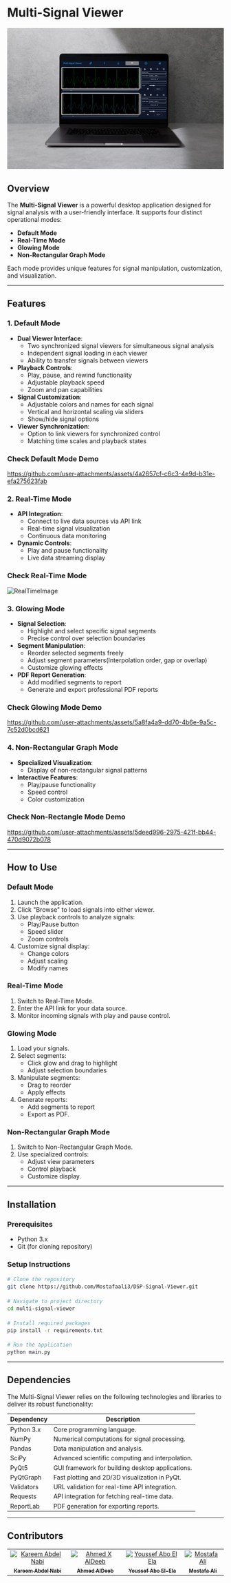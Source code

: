 # Multi-Signal Viewer
![Application Overview](Images/overview.png "Overview of Multi-Signal Viewer")

## Overview
The **Multi-Signal Viewer** is a powerful desktop application designed for signal analysis with a user-friendly interface. It supports four distinct operational modes:

- **Default Mode**
- **Real-Time Mode**
- **Glowing Mode**
- **Non-Rectangular Graph Mode**

Each mode provides unique features for signal manipulation, customization, and visualization.

---

## Features

### 1. Default Mode
- **Dual Viewer Interface**:
  - Two synchronized signal viewers for simultaneous signal analysis
  - Independent signal loading in each viewer
  - Ability to transfer signals between viewers
- **Playback Controls**:
  - Play, pause, and rewind functionality
  - Adjustable playback speed
  - Zoom and pan capabilities
- **Signal Customization**:
  - Adjustable colors and names for each signal
  - Vertical and horizontal scaling via sliders
  - Show/hide signal options
- **Viewer Synchronization**:
  - Option to link viewers for synchronized control
  - Matching time scales and playback states

### Check Default Mode Demo
https://github.com/user-attachments/assets/4a2657cf-c6c3-4e9d-b31e-efa275623fab


### 2. Real-Time Mode
- **API Integration**:
  - Connect to live data sources via API link
  - Real-time signal visualization
  - Continuous data monitoring
- **Dynamic Controls**:
  - Play and pause functionality
  - Live data streaming display
### Check Real-Time Mode 
![RealTimeImage](https://github.com/user-attachments/assets/1a40d303-369b-49d4-a3ee-dcecf334fb33)


### 3. Glowing Mode
- **Signal Selection**:
  - Highlight and select specific signal segments
  - Precise control over selection boundaries
- **Segment Manipulation**:
  - Reorder selected segments freely
  - Adjust segment parameters(Interpolation order, gap or overlap)
  - Customize glowing effects
- **PDF Report Generation**:
  - Add modified segments to report
  - Generate and export professional PDF reports
### Check Glowing Mode Demo
https://github.com/user-attachments/assets/5a8fa4a9-dd70-4b6e-9a5c-7c52d0bcd621


### 4. Non-Rectangular Graph Mode
- **Specialized Visualization**:
  - Display of non-rectangular signal patterns
- **Interactive Features**:
  - Play/pause functionality
  - Speed control
  - Color customization
### Check Non-Rectangle Mode Demo
https://github.com/user-attachments/assets/5deed996-2975-421f-bb44-470d9072b078

---

## How to Use

### Default Mode
1. Launch the application.
2. Click "Browse" to load signals into either viewer.
3. Use playback controls to analyze signals:
   - Play/Pause button
   - Speed slider
   - Zoom controls
4. Customize signal display:
   - Change colors
   - Adjust scaling
   - Modify names

### Real-Time Mode
1. Switch to Real-Time Mode.
2. Enter the API link for your data source.
4. Monitor incoming signals with play and pause control.

### Glowing Mode
1. Load your signals.
2. Select segments:
   - Click glow and drag to highlight
   - Adjust selection boundaries
3. Manipulate segments:
   - Drag to reorder
   - Apply effects
4. Generate reports:
   - Add segments to report
   - Export as PDF.

### Non-Rectangular Graph Mode
1. Switch to Non-Rectangular Graph Mode.
3. Use specialized controls:
   - Adjust view parameters
   - Control playback
   - Customize display.

---

## Installation

### Prerequisites
- Python 3.x
- Git (for cloning repository)

### Setup Instructions
```bash
# Clone the repository
git clone https://github.com/Mostafaali3/DSP-Signal-Viewer.git

# Navigate to project directory
cd multi-signal-viewer

# Install required packages
pip install -r requirements.txt

# Run the application
python main.py
```

---

## Dependencies

The Multi-Signal Viewer relies on the following technologies and libraries to deliver its robust functionality:

| **Dependency**       | **Description**                                       |
|-----------------------|-------------------------------------------------------|
| Python 3.x           | Core programming language.                            |
| NumPy                | Numerical computations for signal processing.         |
| Pandas               | Data manipulation and analysis.                       |
| SciPy                | Advanced scientific computing and interpolation.      |
| PyQt5                | GUI framework for building desktop applications.      |
| PyQtGraph            | Fast plotting and 2D/3D visualization in PyQt.        |
| Validators           | URL validation for real-time API integration.         |
| Requests             | API integration for fetching real-time data.          |
| ReportLab            | PDF generation for exporting reports.                 |


---

## Contributors <a name="Contributors"></a>
<table>
  <tr>
    <td align="center">
      <a href="https://github.com/karreemm" target="_blank">
        <img src="https://github.com/karreemm.png" width="150px;" alt="Kareem Abdel Nabi"/>
        <br />
        <sub><b>Kareem Abdel Nabi</b></sub>
      </a>
    </td>
    <td align="center">
      <a href="https://github.com/AhmedXAlDeeb" target="_blank">
        <img src="https://github.com/AhmedXAlDeeb.png" width="150px;" alt="Ahmed X AlDeeb"/>
        <br />
        <sub><b>Ahmed AlDeeb</b></sub>
      </a>
    </td>
    <td align="center">
      <a href="https://github.com/Youssef-Abo-El-Ela" target="_blank">
        <img src="https://github.com/Youssef-Abo-El-Ela.png" width="150px;" alt="Youssef Abo El Ela"/>
        <br />
        <sub><b>Youssef Abo El-Ela</b></sub>
      </a>
    </td>
    <td align="center">
      <a href="https://github.com/Mostafaali3" target="_blank">
        <img src="https://github.com/Mostafaali3.png" width="150px;" alt="Mostafa Ali"/>
        <br />
        <sub><b>Mostafa Ali</b></sub>
      </a>
    </td>
  </tr>
</table>
